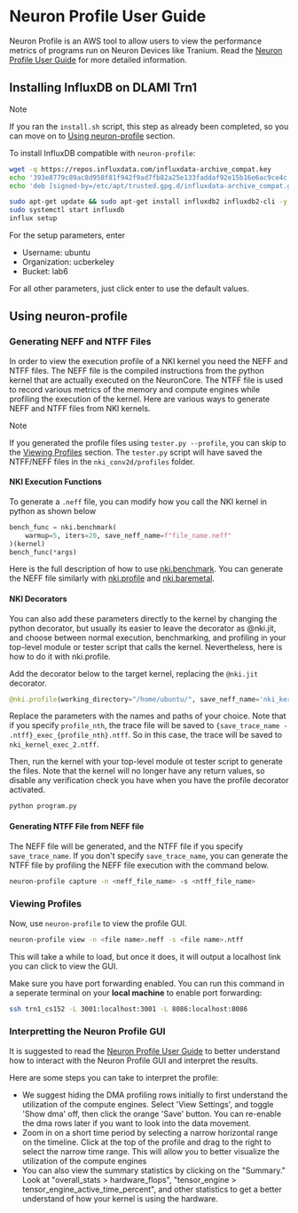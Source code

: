 # Neuron Profile User Guide
Neuron Profile is an AWS tool to allow users to view the performance metrics of programs run on Neuron Devices like Tranium. Read the [Neuron Profile User Guide](https://awsdocs-neuron.readthedocs-hosted.com/en/latest/tools/neuron-sys-tools/neuron-profile-user-guide.html) for more detailed information.

## Installing InfluxDB on DLAMI Trn1

> [!NOTE]
>
> If you ran the `install.sh` script, this step as already been completed, so you can move on to [Using neuron-profile](#using-neuron-profile) section.

To install InfluxDB compatible with `neuron-profile`:
```bash
wget -q https://repos.influxdata.com/influxdata-archive_compat.key
echo '393e8779c89ac8d958f81f942f9ad7fb82a25e133faddaf92e15b16e6ac9ce4c influxdata-archive_compat.key' | sha256sum -c && cat influxdata-archive_compat.key | gpg --dearmor | sudo tee /etc/apt/trusted.gpg.d/influxdata-archive_compat.gpg > /dev/null
echo 'deb [signed-by=/etc/apt/trusted.gpg.d/influxdata-archive_compat.gpg] https://repos.influxdata.com/debian stable main' | sudo tee /etc/apt/sources.list.d/influxdata.list

sudo apt-get update && sudo apt-get install influxdb2 influxdb2-cli -y
sudo systemctl start influxdb
influx setup
```

For the setup parameters, enter
- Username: ubuntu
- Organization: ucberkeley
- Bucket: lab6

For all other parameters, just click enter to use the default values.

## Using neuron-profile

### Generating NEFF and NTFF Files
In order to view the execution profile of a NKI kernel you need the NEFF and NTFF files. The NEFF file is the compiled instructions from the python kernel that are actually executed on the NeuronCore. The NTFF file is used to record various metrics of the memory and compute engines while profiling the execution of the kernel. Here are various ways to generate NEFF and NTFF files from NKI kernels.

> [!NOTE]
>
> If you generated the profile files using `tester.py --profile`, you can skip to the [Viewing Profiles](#viewing-profiles) section. The `tester.py` script will have saved the NTFF/NEFF files in the `nki_conv2d/profiles` folder.

#### NKI Execution Functions
To generate a `.neff` file, you can modify how you call the NKI kernel in python as shown below
```python
bench_func = nki.benchmark(
    warmup=5, iters=20, save_neff_name=f"file_name.neff"
)(kernel)
bench_func(*args)
```
Here is the full description of how to use [nki.benchmark](https://awsdocs-neuron.readthedocs-hosted.com/en/latest/general/nki/api/generated/nki.benchmark.html#nki.benchmark). You can generate the NEFF file similarly with [nki.profile](https://awsdocs-neuron.readthedocs-hosted.com/en/latest/general/nki/api/generated/nki.profile.html#nki.profile) and [nki.baremetal](https://awsdocs-neuron.readthedocs-hosted.com/en/latest/general/nki/api/generated/nki.baremetal.html#nki.baremetal).

#### NKI Decorators
You can also add these parameters directly to the kernel by changing the python decorator, but usually its easier to leave the decorator as @nki.jit, and choose between normal execution, benchmarking, and profiling in your top-level module or tester script that calls the kernel. Nevertheless, here is how to do it with nki.profile.

Add the decorator below to the target kernel, replacing the `@nki.jit` decorator.
```python
@nki.profile(working_directory="/home/ubuntu/", save_neff_name='nki_kernel.neff', save_trace_name='nki_kernel.ntff', profile_nth=2)
```
Replace the parameters with the names and paths of your choice. Note that if you specify `profile_nth`, the trace file will be saved to `{save_trace_name - .ntff}_exec_{profile_nth}.ntff`. So in this case, the trace will be saved to `nki_kernel_exec_2.ntff`.

Then, run the kernel with your top-level module ot tester script to generate the files. Note that the kernel will no longer have any return values, so disable any verification check you have when you have the profile decorator activated. 
```bash
python program.py
```

#### Generating NTFF File from NEFF file
The NEFF file will be generated, and the NTFF file if you specify `save_trace_name`. If you don't specify `save_trace_name`, you can generate the NTFF file by profiling the NEFF file execution with the command below.
```bash
neuron-profile capture -n <neff_file_name> -s <ntff_file_name>
```

### Viewing Profiles
Now, use `neuron-profile` to view the profile GUI.
```bash
neuron-profile view -n <file name>.neff -s <file name>.ntff
```
This will take a while to load, but once it does, it will output a localhost link you can click to view the GUI.

Make sure you have port forwarding enabled. You can run this command in a seperate terminal on your **local machine** to enable port forwarding:
```bash
ssh trn1_cs152 -L 3001:localhost:3001 -L 8086:localhost:8086
```

### Interpretting the Neuron Profile GUI
It is suggested to read the [Neuron Profile User Guide](https://awsdocs-neuron.readthedocs-hosted.com/en/latest/tools/neuron-sys-tools/neuron-profile-user-guide.html) to better understand how to interact with the Neuron Profile GUI and interpret the results.

Here are some steps you can take to interpret the profile:
- We suggest hiding the DMA profiling rows initially to first understand the utilization of the compute engines. Select 'View Settings', and toggle 'Show dma' off, then click the orange 'Save' button. You can re-enable the dma rows later if you want to look into the data movement.
- Zoom in on a short time period by selecting a narrow horizontal range on the timeline. Click at the top of the profile and drag to the right to select the narrow time range. This will allow you to better visualize the utilization of the compute engines
- You can also view the summary statistics by clicking on the "Summary." Look at "overall_stats > hardware_flops", "tensor_engine > tensor_engine_active_time_percent", and other statistics to get a better understand of how your kernel is using the hardware.
